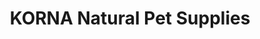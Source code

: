 ---
title: "KORNA Natural Pet Supplies"
url: /north-vancouver/korna-natural-pet-supplies/
shop: Tiere
---